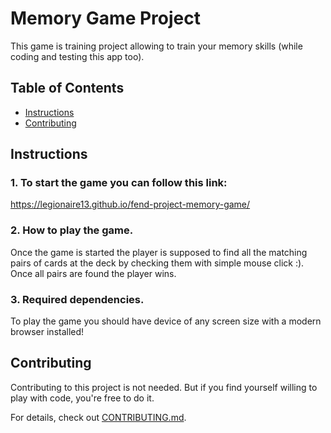 # Memory Game Project
This game is training project allowing to train your memory skills (while coding and testing this app too).

## Table of Contents

* [Instructions](#instructions)
* [Contributing](#contributing)

## Instructions
### 1. To start the game you can follow this link:
https://legionaire13.github.io/fend-project-memory-game/

### 2. How to play the game.
Once the game is started the player is supposed to find all the matching pairs of cards at the deck by checking them with simple mouse click :).
Once all pairs are found the player wins.

### 3. Required dependencies.
To play the game you should have device of any screen size with a modern browser installed!

## Contributing

Contributing to this project is not needed. But if you find yourself willing to play with code, you're free to do it.

For details, check out [CONTRIBUTING.md](CONTRIBUTING.md).
